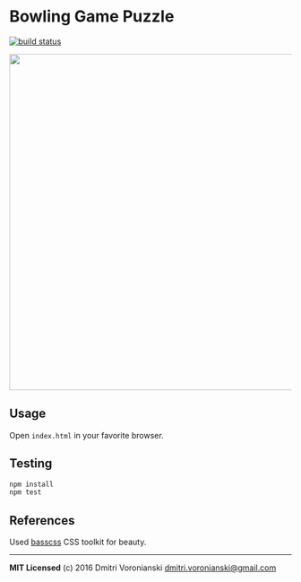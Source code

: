 # Bowling Game Puzzle

[![build status](http://img.shields.io/travis/voronianski/bowling-game.svg?style=flat)](https://travis-ci.org/voronianski/bowling-game)

<img src="https://raw.githubusercontent.com/voronianski/bowling-game/master/demo.gif" width="600" />

## Usage

Open `index.html` in your favorite browser.

## Testing

```bash
npm install
npm test
```

## References

Used [basscss](http://www.basscss.com/) CSS toolkit for beauty.

---

**MIT Licensed** (c) 2016 Dmitri Voronianski <dmitri.voronianski@gmail.com>
